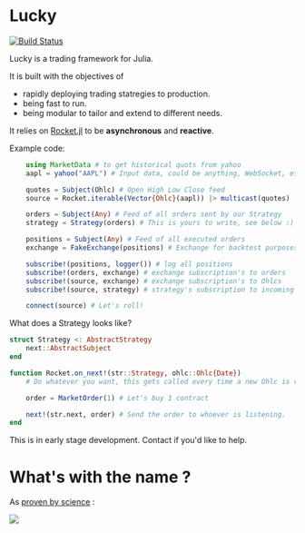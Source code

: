 # Lucky

[![Build Status](https://github.com/oliviermilla/Lucky.jl/actions/workflows/CI.yml/badge.svg?branch=main)](https://github.com/oliviermilla/Lucky.jl/actions/workflows/CI.yml?query=branch%3Amain)


Lucky is a trading framework for Julia.

It is built with the objectives of 

- rapidly deploying trading statregies to production.
- being fast to run.
- being modular to tailor and extend to different needs.

It relies on [Rocket.jl](https://github.com/ReactiveBayes/Rocket.jl) to be **asynchronous** and **reactive**.

Example code:
```julia
    using MarketData # to get historical quots from yahoo
    aapl = yahoo("AAPL") # Input data, could be anything, WebSocket, etc.

    quotes = Subject(Ohlc) # Open High Low Close feed
    source = Rocket.iterable(Vector{Ohlc}(aapl)) |> multicast(quotes)

    orders = Subject(Any) # Feed of all orders sent by our Strategy
    strategy = Strategy(orders) # This is yours to write, see below :)

    positions = Subject(Any) # Feed of all executed orders
    exchange = FakeExchange(positions) # Exchange for backtest purposes.

    subscribe!(positions, logger()) # log all positions
    subscribe!(orders, exchange) # exchange subscription's to orders
    subscribe!(source, exchange) # exchange subscription's to Ohlcs
    subscribe!(source, strategy) # strategy's subscription to incoming Ohlcs

    connect(source) # Let's roll!
```

What does a Strategy looks like?

```julia
struct Strategy <: AbstractStrategy    
    next::AbstractSubject
end

function Rocket.on_next!(str::Strategy, ohlc::Ohlc{Date})    
    # Do whatever you want, this gets called every time a new Ohlc is received.

    order = MarketOrder(1) # Let's buy 1 contract

    next!(str.next, order) # Send the order to whoever is listening.
end
```

This is in early stage development. Contact if you'd like to help.

# What's with the name ?

As [proven by science](https://arxiv.org/abs/1802.07068) :

![](https://y.yarn.co/684c9bf0-bd35-4063-93f2-d9dc882179fe_text.gif)
